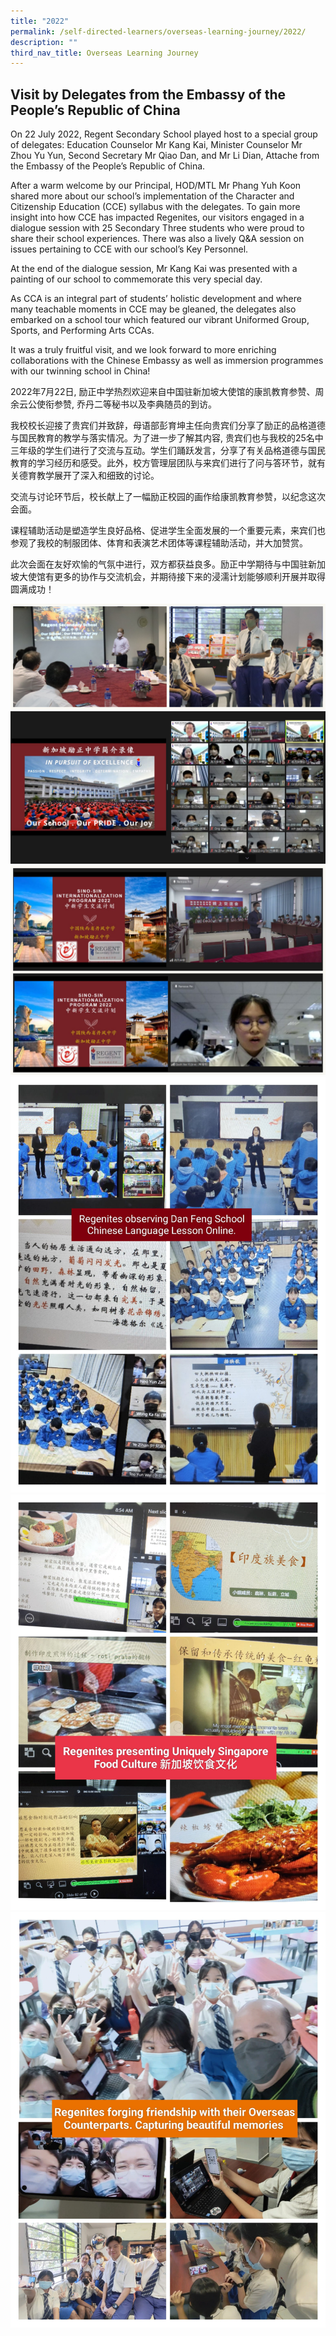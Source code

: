 ```yaml
---
title: "2022"
permalink: /self-directed-learners/overseas-learning-journey/2022/
description: ""
third_nav_title: Overseas Learning Journey
---
```

## Visit by Delegates from the Embassy of the People’s Republic of China

On 22 July 2022, Regent Secondary School played host to a special group of delegates: Education Counselor Mr Kang Kai, Minister Counselor Mr Zhou Yu Yun, Second Secretary Mr Qiao Dan, and Mr Li Dian, Attache from the Embassy of the People’s Republic of China.

After a warm welcome by our Principal, HOD/MTL Mr Phang Yuh Koon shared more about our school’s implementation of the Character and Citizenship Education (CCE) syllabus with the delegates. To gain more insight into how CCE has impacted Regenites, our visitors engaged in a dialogue session with 25 Secondary Three students who were proud to share their school experiences. There was also a lively Q&A session on issues pertaining to CCE with our school’s Key Personnel. 

At the end of the dialogue session, Mr Kang Kai was presented with a painting of our school to commemorate this very special day. 

As CCA is an integral part of students’ holistic development and where many teachable moments in CCE may be gleaned, the delegates also embarked on a school tour which featured our vibrant Uniformed Group, Sports, and Performing Arts CCAs. 

It was a truly fruitful visit, and we look forward to more enriching collaborations with the Chinese Embassy as well as immersion programmes with our twinning school in China!

2022年7月22日, 励正中学热烈欢迎来自中国驻新加坡大使馆的康凯教育参赞、周余云公使衔参赞, 乔丹二等秘书以及李典随员的到访。

我校校长迎接了贵宾们并致辞，母语部彭育坤主任向贵宾们分享了励正的品格道德与国民教育的教学与落实情况。为了进一步了解其内容, 贵宾们也与我校的25名中三年级的学生们进行了交流与互动。学生们踊跃发言，分享了有关品格道德与国民教育的学习经历和感受。此外，校方管理层团队与来宾们进行了问与答环节，就有关德育教学展开了深入和细致的讨论。

交流与讨论环节后，校长献上了一幅励正校园的画作给康凯教育参赞，以纪念这次会面。

课程辅助活动是塑造学生良好品格、促进学生全面发展的一个重要元素，来宾们也参观了我校的制服团体、体育和表演艺术团体等课程辅助活动，并大加赞赏。

此次会面在友好欢愉的气氛中进行，双方都获益良多。励正中学期待与中国驻新加坡大使馆有更多的协作与交流机会，并期待接下来的浸濡计划能够顺利开展并取得圆满成功！

![](/images/Overseas%20Learning%20Journey/OLJ%202022/OLJ2022_1.jpg)
![](/images/Overseas%20Learning%20Journey/OLJ%202022/OLJ2022_2.jpeg)
![](/images/Overseas%20Learning%20Journey/OLJ%202022/OLJ2022_3.jpg)
![](/images/Overseas%20Learning%20Journey/OLJ%202022/OLJ2022_4.jpeg)
![](/images/Overseas%20Learning%20Journey/OLJ%202022/OLJ2022_5.jpeg)
![](/images/Overseas%20Learning%20Journey/OLJ%202022/OLJ2022_6.jpeg)